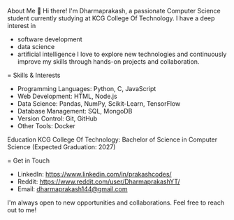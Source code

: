 About Me
👋 Hi there! I'm Dharmaprakash,
a passionate Computer Science student currently studying at KCG College Of Technology.
I have a deep interest in 
- software development
- data science
- artificial intelligence
I love to explore new technologies and continuously improve my skills through hands-on projects and collaboration.

= Skills & Interests
* Programming Languages: Python, C, JavaScript
* Web Development: HTML, Node.js
* Data Science: Pandas, NumPy, Scikit-Learn, TensorFlow
* Database Management: SQL, MongoDB
* Version Control: Git, GitHub
* Other Tools: Docker

  
Education
KCG College Of Technology: Bachelor of Science in Computer Science (Expected Graduation: 2027)

= Get in Touch
* LinkedIn: https://www.linkedin.com/in/prakashcodes/
* Reddit: https://www.reddit.com/user/DharmaprakashYT/
* Email: dharmaprakash144@gmail.com

I'm always open to new opportunities and collaborations. Feel free to reach out to me!

<!---
Kash1444/Kash1444 is a ✨ special ✨ repository because its `README.md` (this file) appears on your GitHub profile.
You can click the Preview link to take a look at your changes.
--->
